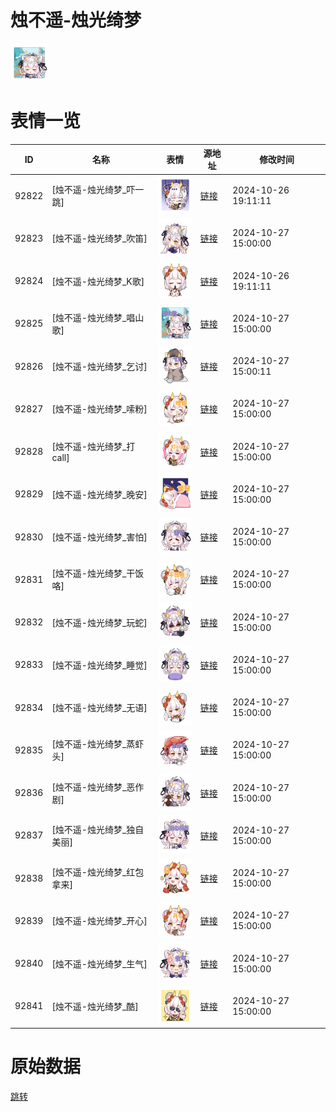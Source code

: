 # 烛不遥-烛光绮梦

<img src="./cover.png" height="60" alt="cover" />

# 表情一览

|ID|名称|表情|源地址|修改时间|
|----|----|----|----|----|
|92822|[烛不遥-烛光绮梦_吓一跳]|<img src="./pic/092822_%5B烛不遥-烛光绮梦_吓一跳%5D.png" height="60" alt="吓一跳"/>|[链接](https://i0.hdslb.com/bfs/garb/053269e9492acb17906e2ee131bcd685bdec959e.png)|2024-10-26 19:11:11|
|92823|[烛不遥-烛光绮梦_吹笛]|<img src="./pic/092823_%5B烛不遥-烛光绮梦_吹笛%5D.png" height="60" alt="吹笛"/>|[链接](https://i0.hdslb.com/bfs/garb/c93c45083930a33f6f9e87dbdc34d57acbdafc17.png)|2024-10-27 15:00:00|
|92824|[烛不遥-烛光绮梦_K歌]|<img src="./pic/092824_%5B烛不遥-烛光绮梦_K歌%5D.png" height="60" alt="K歌"/>|[链接](https://i0.hdslb.com/bfs/garb/6096e7ca6b8a2288dadb3357201af2561db150b7.png)|2024-10-26 19:11:11|
|92825|[烛不遥-烛光绮梦_唱山歌]|<img src="./pic/092825_%5B烛不遥-烛光绮梦_唱山歌%5D.png" height="60" alt="唱山歌"/>|[链接](https://i0.hdslb.com/bfs/garb/4201efa1f0b8d0ec9653277150989c37cee72017.png)|2024-10-27 15:00:00|
|92826|[烛不遥-烛光绮梦_乞讨]|<img src="./pic/092826_%5B烛不遥-烛光绮梦_乞讨%5D.png" height="60" alt="乞讨"/>|[链接](https://i0.hdslb.com/bfs/garb/472c6a295553847584b3187e24aa92462aa209d0.png)|2024-10-27 15:00:11|
|92827|[烛不遥-烛光绮梦_嗦粉]|<img src="./pic/092827_%5B烛不遥-烛光绮梦_嗦粉%5D.png" height="60" alt="嗦粉"/>|[链接](https://i0.hdslb.com/bfs/garb/f78d70ec1547c26c339889e587d30138f3962379.png)|2024-10-27 15:00:00|
|92828|[烛不遥-烛光绮梦_打call]|<img src="./pic/092828_%5B烛不遥-烛光绮梦_打call%5D.png" height="60" alt="打call"/>|[链接](https://i0.hdslb.com/bfs/garb/29d645c2cd08a8e28da2e490a9480de9e5e4dc6f.png)|2024-10-27 15:00:00|
|92829|[烛不遥-烛光绮梦_晚安]|<img src="./pic/092829_%5B烛不遥-烛光绮梦_晚安%5D.png" height="60" alt="晚安"/>|[链接](https://i0.hdslb.com/bfs/garb/3423e746e26418e93ff9e410c421588b6d827f8c.png)|2024-10-27 15:00:00|
|92830|[烛不遥-烛光绮梦_害怕]|<img src="./pic/092830_%5B烛不遥-烛光绮梦_害怕%5D.png" height="60" alt="害怕"/>|[链接](https://i0.hdslb.com/bfs/garb/558602f9af478b8e22d9c794d4e861ec5b990991.png)|2024-10-27 15:00:00|
|92831|[烛不遥-烛光绮梦_干饭咯]|<img src="./pic/092831_%5B烛不遥-烛光绮梦_干饭咯%5D.png" height="60" alt="干饭咯"/>|[链接](https://i0.hdslb.com/bfs/garb/09d137cfc559c837380c11c6f5064d2b7fa61585.png)|2024-10-27 15:00:00|
|92832|[烛不遥-烛光绮梦_玩蛇]|<img src="./pic/092832_%5B烛不遥-烛光绮梦_玩蛇%5D.png" height="60" alt="玩蛇"/>|[链接](https://i0.hdslb.com/bfs/garb/c14195bc288e9d49770a7305d433d268631541f4.png)|2024-10-27 15:00:00|
|92833|[烛不遥-烛光绮梦_睡觉]|<img src="./pic/092833_%5B烛不遥-烛光绮梦_睡觉%5D.png" height="60" alt="睡觉"/>|[链接](https://i0.hdslb.com/bfs/garb/aaa8bdd791c7e7cd8a5201304ec649a237bfa0a2.png)|2024-10-27 15:00:00|
|92834|[烛不遥-烛光绮梦_无语]|<img src="./pic/092834_%5B烛不遥-烛光绮梦_无语%5D.png" height="60" alt="无语"/>|[链接](https://i0.hdslb.com/bfs/garb/aca04b85188625fece61e6e8004a43330998ecba.png)|2024-10-27 15:00:00|
|92835|[烛不遥-烛光绮梦_蒸虾头]|<img src="./pic/092835_%5B烛不遥-烛光绮梦_蒸虾头%5D.png" height="60" alt="蒸虾头"/>|[链接](https://i0.hdslb.com/bfs/garb/9f1aea46b9e6c623ab40cf3b972703f1785b93f1.png)|2024-10-27 15:00:00|
|92836|[烛不遥-烛光绮梦_恶作剧]|<img src="./pic/092836_%5B烛不遥-烛光绮梦_恶作剧%5D.png" height="60" alt="恶作剧"/>|[链接](https://i0.hdslb.com/bfs/garb/c932f44b8edf4a68739ac808d6ea3bcb32729e2a.png)|2024-10-27 15:00:00|
|92837|[烛不遥-烛光绮梦_独自美丽]|<img src="./pic/092837_%5B烛不遥-烛光绮梦_独自美丽%5D.png" height="60" alt="独自美丽"/>|[链接](https://i0.hdslb.com/bfs/garb/3c082a64f947c3b052f51500ce98a814fb5184b6.png)|2024-10-27 15:00:00|
|92838|[烛不遥-烛光绮梦_红包拿来]|<img src="./pic/092838_%5B烛不遥-烛光绮梦_红包拿来%5D.png" height="60" alt="红包拿来"/>|[链接](https://i0.hdslb.com/bfs/garb/23e5ed4ad5955ba68a017add6d3044bc9e249900.png)|2024-10-27 15:00:00|
|92839|[烛不遥-烛光绮梦_开心]|<img src="./pic/092839_%5B烛不遥-烛光绮梦_开心%5D.png" height="60" alt="开心"/>|[链接](https://i0.hdslb.com/bfs/garb/db264df27702653d81cf71fde59382f7be707069.png)|2024-10-27 15:00:00|
|92840|[烛不遥-烛光绮梦_生气]|<img src="./pic/092840_%5B烛不遥-烛光绮梦_生气%5D.png" height="60" alt="生气"/>|[链接](https://i0.hdslb.com/bfs/garb/4d4970a622880b7299372789fe67b644f116b46a.png)|2024-10-27 15:00:00|
|92841|[烛不遥-烛光绮梦_酷]|<img src="./pic/092841_%5B烛不遥-烛光绮梦_酷%5D.png" height="60" alt="酷"/>|[链接](https://i0.hdslb.com/bfs/garb/9f05bf7d108084900088bdd3fb41c9cd8ecf3203.png)|2024-10-27 15:00:00|

# 原始数据

[跳转](./raw.json)

